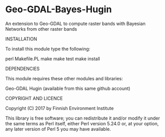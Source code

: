 # Geo-GDAL-Bayes-Hugin
An extension to Geo-GDAL to compute raster bands with Bayesian Networks from other raster bands

INSTALLATION

To install this module type the following:

   perl Makefile.PL
   make
   make test
   make install

DEPENDENCIES

This module requires these other modules and libraries:

  Geo-GDAL
  Hugin (available from this same github account)

COPYRIGHT AND LICENCE

Copyright (C) 2017 by Finnish Environment Institute

This library is free software; you can redistribute it and/or modify
it under the same terms as Perl itself, either Perl version 5.24.0 or,
at your option, any later version of Perl 5 you may have available.
